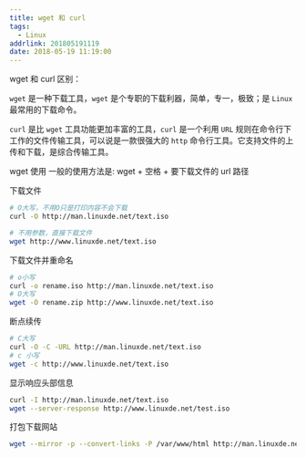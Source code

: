 ```yaml
---
title: wget 和 curl
tags:
  - Linux
addrlink: 201805191119
date: 2018-05-19 11:19:00
---
```


wget 和 curl 区别：

`wget` 是一种下载工具，`wget` 是个专职的下载利器，简单，专一，极致；是 `Linux` 最常用的下载命令。

`curl` 是比 `wget` 工具功能更加丰富的工具，`curl` 是一个利用 `URL` 规则在命令行下工作的文件传输工具，可以说是一款很强大的 `http` 命令行工具。它支持文件的上传和下载，是综合传输工具。

wget 使用
一般的使用方法是: wget + 空格 + 要下载文件的 url 路径

下载文件

```bash
# O大写，不用O只是打印内容不会下载
curl -O http://man.linuxde.net/text.iso

# 不用参数，直接下载文件
wget http://www.linuxde.net/text.iso
```

下载文件并重命名

```bash
# o小写
curl -o rename.iso http://man.linuxde.net/text.iso
# O大写
wget -O rename.zip http://www.linuxde.net/text.iso
```

断点续传

```bash
# C大写
curl -O -C -URL http://man.linuxde.net/text.iso
# c 小写
wget -c http://www.linuxde.net/text.iso
```

显示响应头部信息

```bash
curl -I http://man.linuxde.net/text.iso
wget --server-response http://www.linuxde.net/test.iso
```

打包下载网站

```bash
wget --mirror -p --convert-links -P /var/www/html http://man.linuxde.net/
```
